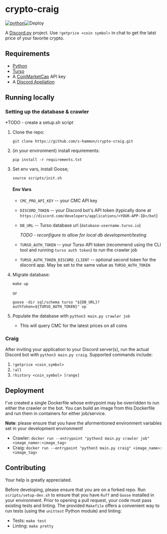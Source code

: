 # crypto-craig

[![python](https://img.shields.io/badge/Python-3.12.7-3776AB.svg?style=flat&logo=python&logoColor=white)](https://www.python.org)![Deploy](https://github.com/s-hammon/crypto-craig/workflows/ci/badge.svg)

A [Discord.py](https://discordpy.readthedocs.io/en/stable) project. Use `!getprice <coin symbol>` in chat to get the latst price of your favorite crypto. 

## Requirements 

* [Python](https://python.org)
* [Turso](https://turso.tech/)
* A [CoinMarketCap](https://coinmarketcap.com/api/pricing/) API key
* A [Discord Appliation](https://discord.com/developers)

## Running locally

### Setting up the database & crawler

*TODO - create a setup.sh script

1. Clone the repo: 

    ```git clone https://github.com/s-hammon/crypto-craig.git```

1. (in your environment) install requirements: 

    ````pip install -r requirements.txt````

1. Set env vars, install Goose;

    ```source scripts/init.sh```

    #### Env Vars

    * `CMC_PRO_API_KEY` -- your CMC API key
    * `DISCORD_TOKEN` -- your Discord bot's API token (typically done at `https://discord.com/developers/applications/<YOUR-APP-ID>/bot`)
    * `DB_URL` -- Turso database url (`database-username.turso.io`)

        *TODO - reconfigure to allow for local db development/testing*

    * `TURSO_AUTH_TOKEN` -- your Turso API token (recommend using the CLI tool and running `turso auth token`) to run the crawler job
    * `TURSO_AUTH_TOKEN_DISCORD_CLIENT` -- optional second token for the discord app. May be set to the same value as `TURSO_AUTH_TOKEN`

1. Migrate database: 

    ```make up```
    
    or
    
    ```goose -dir sql/schema turso "${DB_URL}?authToken=${TURSO_AUTH_TOKEN}" up```

1. Populate the database with `python3 main.py crawler job`
    - This will query CMC for the latest prices on all coins

### Craig

After inviting your application to your Discord server(s), run the actual Discord bot with `python3 main.py craig`. Supported commands include:

1. `!getprice <coin_symbol>`
1. `!all`
1. `!history <coin_symbol> [range]`

## Deployment

I've created a single Dockerfile whose entrypoint may be overridden to run either the crawler or the bot. You can build an image from this Dockerfile and run them in containers for either job/service.

**Note**: please ensure that you have the aformentioned environment variables set in your development environment!

* Crawler: `docker run --entrypoint "python3 main.py crawler job" <image_name>:<image_tag>`
* Craig: `docker run --entrypoint "python3 main.py craig" <image_name>:<image_tag>`

## Contributing

Your help is greatly appreciated.

Before developing, please ensure that you are on a forked repo. Run `scripts/setup-dev.sh` to ensure that you have `Ruff` and `Goose` installed in your environment. Prior to opening a pull request, your code must pass existing tests and linting. The provided `Makefile` offers a convenient way to run tests (using the `unittest` Python module) and linting:

* Tests: `make test`
* Linting: `make pretty` 